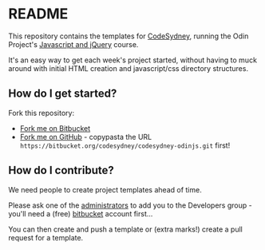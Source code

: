 # README #

This repository contains the templates for [CodeSydney](http://codesydney.com), running the Odin Project's [Javascript and jQuery](http://www.theodinproject.com/javascript-and-jquery) course.

It's an easy way to get each week's project started, without having to muck around with initial HTML creation and javascript/css directory structures.

## How do I get started? ##

Fork this repository:

* [Fork me on Bitbucket](https://bitbucket.org/codesydney/codesydney-odinjs-templates/fork)
* [Fork me on GitHub](https://porter.github.com/new) - copypasta the URL `https://bitbucket.org/codesydney/codesydney-odinjs.git` first!

## How do I contribute? ##

We need people to create project templates ahead of time.

Please ask one of the [administrators](https://bitbucket.org/account/notifications/send/?receiver=codesydney) to add you to the Developers group - you'll need a (free) [bitbucket](http://bitbucket.org) account first...

You can then create and push a template or (extra marks!) create a pull request for a template.